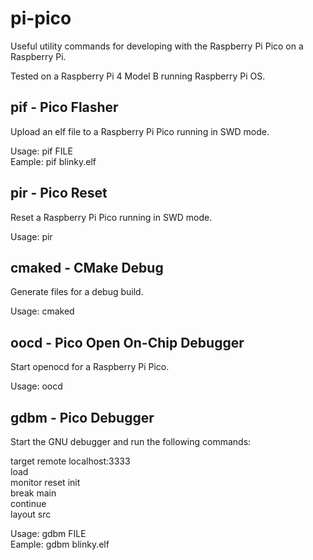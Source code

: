 # pi-pico

Useful utility commands for developing with the Raspberry Pi Pico on a
Raspberry Pi.

Tested on a Raspberry Pi 4 Model B running Raspberry Pi OS.

## pif - Pico Flasher

Upload an elf file to a Raspberry Pi Pico running in SWD mode.

Usage: pif FILE<br>
Eample: pif blinky.elf

## pir - Pico Reset

Reset a Raspberry Pi Pico running in SWD mode.

Usage: pir

## cmaked - CMake Debug

Generate files for a debug build.

Usage: cmaked

## oocd - Pico Open On-Chip Debugger

Start openocd for a Raspberry Pi Pico.

Usage: oocd

## gdbm - Pico Debugger

Start the GNU debugger and run the following commands:

target remote localhost:3333<br>
load<br>
monitor reset init<br>
break main<br>
continue<br>
layout src

Usage: gdbm FILE<br>
Eample: gdbm blinky.elf

